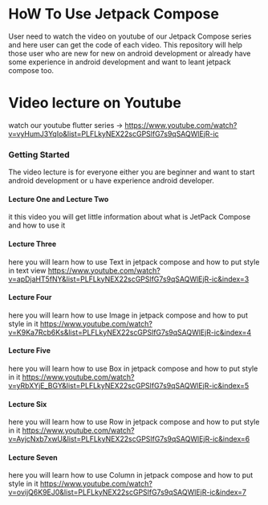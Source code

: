 # HoW To Use Jetpack Compose

User need to watch the video on youtube of our Jetpack Compose series and here user can get  the code of each video.
This repository will help those user who are new for new on android development or already have some experience in android development and want to leant jetpack compose too.

# Video lecture on Youtube
watch our youtube flutter series -> https://www.youtube.com/watch?v=vyHumJ3YqIo&list=PLFLkyNEX22scGPSlfG7s9qSAQWlEjR-ic

### Getting Started
The video lecture is for everyone either you are beginner and want to start android development or u have experience android developer. 

#### Lecture One and Lecture Two
it this video you will get little information about what is JetPack Compose and how to use it

#### Lecture Three
here you will learn how to use Text in jetpack compose and how to put style in text view 
https://www.youtube.com/watch?v=apDjaHT5fNY&list=PLFLkyNEX22scGPSlfG7s9qSAQWlEjR-ic&index=3

#### Lecture Four
here you will learn how to use Image in jetpack compose and how to put style in it
https://www.youtube.com/watch?v=K9Ka7Rcb6Ks&list=PLFLkyNEX22scGPSlfG7s9qSAQWlEjR-ic&index=4

#### Lecture Five
here you will learn how to use Box in jetpack compose and how to put style in it
https://www.youtube.com/watch?v=yRbXYjE_BGY&list=PLFLkyNEX22scGPSlfG7s9qSAQWlEjR-ic&index=5

#### Lecture Six
here you will learn how to use Row in jetpack compose and how to put style in it
https://www.youtube.com/watch?v=AyjcNxb7xwU&list=PLFLkyNEX22scGPSlfG7s9qSAQWlEjR-ic&index=6

#### Lecture Seven
here you will learn how to use Column in jetpack compose and how to put style in it
https://www.youtube.com/watch?v=ovijQ6K9EJ0&list=PLFLkyNEX22scGPSlfG7s9qSAQWlEjR-ic&index=7
